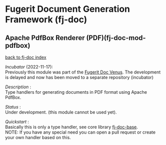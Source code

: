 # Fugerit Document Generation Framework (fj-doc)

## Apache PdfBox Renderer (PDF)(fj-doc-mod-pdfbox)

[back to fj-doc index](https://github.com/fugerit-org/fj-doc.git)  

*Incubator* (2022-11-17):  
Previously this module was part of the [Fugerit Doc Venus](https://github.com/fugerit-org/fj-doc.git). The development is delayed and now has been moved to a separate repository (incubator)

*Description* :  
Type handlers for generating documents in PDF format using Apache PdfBox.

*Status* :  
Under development. (this module cannot be used yet).
  
*Quickstart* :  
Basically this is only a type handler, see core library [fj-doc-base](https://github.com/fugerit-org/fj-doc.git).  
NOTE: If you have any special need you can open a pull request or create your own handler based on this.